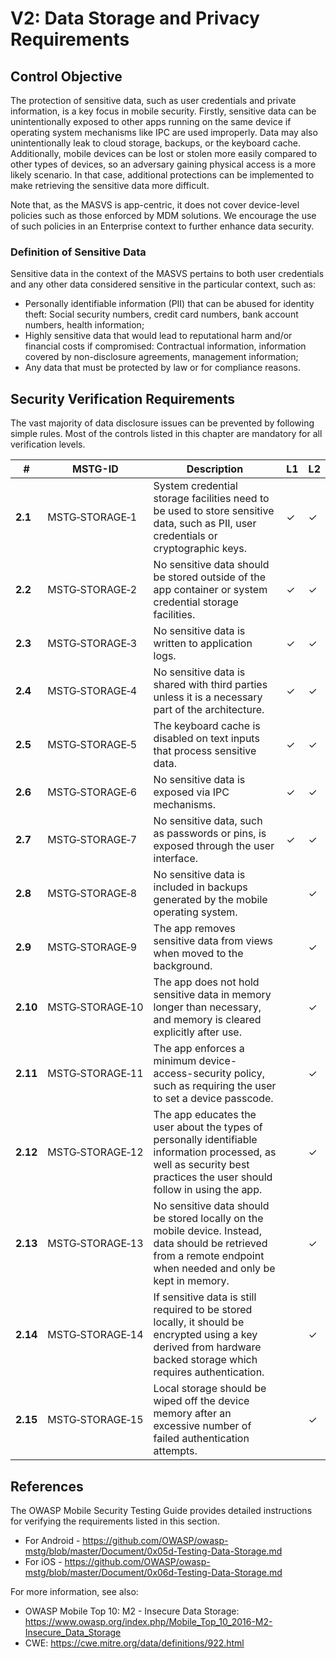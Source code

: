 # V2: Data Storage and Privacy Requirements

## Control Objective

The protection of sensitive data, such as user credentials and private information, is a key focus in mobile security. Firstly, sensitive data can be unintentionally exposed to other apps running on the same device if operating system mechanisms like IPC are used improperly. Data may also unintentionally leak to cloud storage, backups, or the keyboard cache. Additionally, mobile devices can be lost or stolen more easily compared to other types of devices, so an adversary gaining physical access is a more likely scenario. In that case, additional protections can be implemented to make retrieving the sensitive data more difficult.

Note that, as the MASVS is app-centric, it does not cover device-level policies such as those enforced by MDM solutions. We encourage the use of such policies in an Enterprise context to further enhance data security.

### Definition of Sensitive Data

Sensitive data in the context of the MASVS pertains to both user credentials and any other data considered sensitive in the particular context, such as:

- Personally identifiable information (PII) that can be abused for identity theft:  Social security numbers, credit card numbers, bank account numbers, health information;
- Highly sensitive data that would lead to reputational harm and/or financial costs if compromised: Contractual information, information covered by non-disclosure agreements, management information;
- Any data that must be protected by law or for compliance reasons.

<div style="page-break-after: always;" >
</div>

## Security Verification Requirements

The vast majority of data disclosure issues can be prevented by following simple rules. Most of the controls listed in this chapter are mandatory for all verification levels.

| # | MSTG-ID | Description | L1 | L2 |
| --- | --- | --- | --- | --- |
| **2.1** | MSTG‑STORAGE‑1 | System credential storage facilities need to be used to store sensitive data, such as PII, user credentials or cryptographic keys. | ✓ | ✓ |
| **2.2** | MSTG‑STORAGE‑2 | No sensitive data should be stored outside of the app container or system credential storage facilities. | ✓ | ✓ |
| **2.3** | MSTG‑STORAGE‑3 | No sensitive data is written to application logs. | ✓ | ✓ |
| **2.4** | MSTG‑STORAGE‑4 | No sensitive data is shared with third parties unless it is a necessary part of the architecture. | ✓ | ✓ |
| **2.5** | MSTG‑STORAGE‑5 | The keyboard cache is disabled on text inputs that process sensitive data. | ✓ | ✓ |
| **2.6** | MSTG‑STORAGE‑6 | No sensitive data is exposed via IPC mechanisms. | ✓ | ✓ |
| **2.7** | MSTG‑STORAGE‑7 | No sensitive data, such as passwords or pins, is exposed through the user interface. | ✓ | ✓ |
| **2.8** | MSTG‑STORAGE‑8 | No sensitive data is included in backups generated by the mobile operating system. |   | ✓ |
| **2.9** | MSTG‑STORAGE‑9 | The app removes sensitive data from views when moved to the background. |  | ✓ |
| **2.10** | MSTG‑STORAGE‑10 | The app does not hold sensitive data in memory longer than necessary, and memory is cleared explicitly after use. |  | ✓ |
| **2.11** | MSTG‑STORAGE‑11 | The app enforces a minimum device-access-security policy, such as requiring the user to set a device passcode. |  | ✓ |
| **2.12** | MSTG‑STORAGE‑12 | The app educates the user about the types of personally identifiable information processed, as well as security best practices the user should follow in using the app. |  | ✓ |
| **2.13** | MSTG‑STORAGE‑13 | No sensitive data should be stored locally on the mobile device. Instead, data should be retrieved from a remote endpoint when needed and only be kept in memory. |  | ✓ |
| **2.14** | MSTG‑STORAGE‑14 | If sensitive data is still required to be stored locally, it should be encrypted using a key derived from hardware backed storage which requires authentication. |  | ✓ |
| **2.15** | MSTG‑STORAGE‑15 | Local storage should be wiped off the device memory after an excessive number of failed authentication attempts. |  | ✓ |

## References

The OWASP Mobile Security Testing Guide provides detailed instructions for verifying the requirements listed in this section.

- For Android - <https://github.com/OWASP/owasp-mstg/blob/master/Document/0x05d-Testing-Data-Storage.md>
- For iOS - <https://github.com/OWASP/owasp-mstg/blob/master/Document/0x06d-Testing-Data-Storage.md>

For more information, see also:

- OWASP Mobile Top 10: M2 - Insecure Data Storage: <https://www.owasp.org/index.php/Mobile_Top_10_2016-M2-Insecure_Data_Storage>
- CWE: <https://cwe.mitre.org/data/definitions/922.html>
